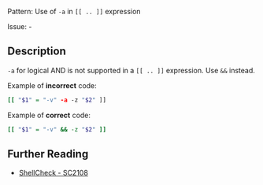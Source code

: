 Pattern: Use of `-a` in `[[ .. ]]` expression

Issue: -

## Description

`-a` for logical AND is not supported in a `[[ .. ]]` expression. Use `&&` instead.

Example of **incorrect** code:

```sh
[[ "$1" = "-v" -a -z "$2" ]]
```

Example of **correct** code:

```sh
[[ "$1" = "-v" && -z "$2" ]]
```

## Further Reading

* [ShellCheck - SC2108](https://github.com/koalaman/shellcheck/wiki/SC2108)
